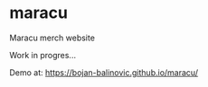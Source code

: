 # maracu
Maracu merch website

Work in progres...

Demo at: https://bojan-balinovic.github.io/maracu/
